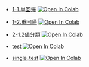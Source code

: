
- [1-1.単回帰](https://colab.research.google.com/github/aice-ice/Senior-project/blob/master/single_regression.ipynb)
[![Open In Colab](https://colab.research.google.com/assets/colab-badge.svg)](https://colab.research.google.com/github/aice-ice/Senior-project/blob/master/single_regression.ipynb)

- [1-2.重回帰](https://colab.research.google.com/github/aice-ice/Senior-project/blob/master/multiple_regression.ipynb)
[![Open In Colab](https://colab.research.google.com/assets/colab-badge.svg)](https://colab.research.google.com/github/aice-ice/Senior-project/blob/master/multiple_regression.ipynb)

- [2-1.2値分類](https://colab.research.google.com/github/aice-ice/Senior-project/blob/master/binary_classification.ipynb)
[![Open In Colab](https://colab.research.google.com/assets/colab-badge.svg)](https://colab.research.google.com/github/aice-ice/Senior-project/blob/master/binary_classification.ipynb)

- [test](https://colab.research.google.com/github/aice-ice/Senior-project/blob/master/test.ipynb)
[![Open In Colab](https://colab.research.google.com/assets/colab-badge.svg)](https://colab.research.google.com/github/aice-ice/Senior-project/blob/master/test.ipynb)

- [single_test](https://colab.research.google.com/github/aice-ice/Senior-project/blob/master/single.ipynb)
[![Open In Colab](https://colab.research.google.com/assets/colab-badge.svg)](https://colab.research.google.com/github/aice-ice/Senior-project/blob/master/single.ipynb)
